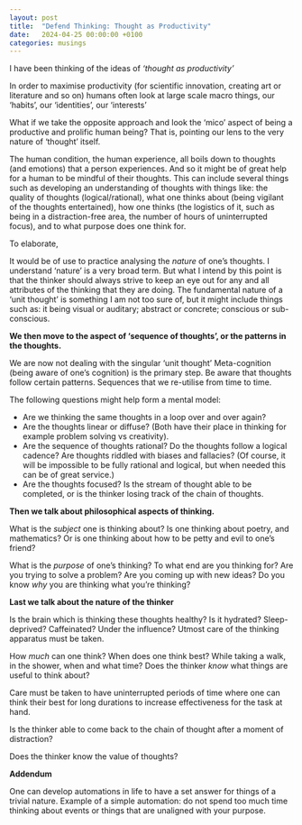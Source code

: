 ```yaml
---
layout: post
title:  "Defend Thinking: Thought as Productivity"
date:   2024-04-25 00:00:00 +0100
categories: musings
---
```



I have been thinking of the ideas of  _‘thought as productivity’_

In order to maximise productivity (for scientific innovation, creating art or literature and so on) humans often look at large scale macro things, our ‘habits’, our ‘identities’, our ‘interests’

What if we take the opposite approach and look the ‘mico’ aspect of being a productive and prolific human being? That is, pointing our lens to the very nature of ‘thought’ itself.

The human condition, the human experience, all boils down to thoughts (and emotions) that a person experiences. And so it might be of great help for a human to be mindful of their thoughts. This can include several things such as developing an understanding of thoughts with things like: the quality of thoughts (logical/rational), what one thinks about (being vigilant of the thoughts entertained), how one thinks (the logistics of it, such as being in a distraction-free area, the number of hours of uninterrupted focus), and to what purpose does one think for. 


To elaborate,

It would be of use to practice analysing the _nature_ of one’s thoughts.  I understand ‘nature’ is a very broad term. But what I intend by this point    is that the thinker should always strive to keep an eye out for any and all attributes of the thinking that they are doing.  The fundamental nature of a ‘unit thought’ is something I am not too sure of, but it might include things such as: it being visual or auditary; abstract or concrete; conscious or sub-conscious.  



**We then move to the aspect of ‘sequence of thoughts’, or the patterns in the thoughts.** 

We are now not dealing with the singular ‘unit thought’ Meta-cognition (being aware of one’s cognition) is the primary step. Be aware that thoughts follow certain patterns. Sequences that we re-utilise from time to time.

The following questions might help form a mental model:

* Are we thinking the same thoughts in a loop over and over again?
* Are the thoughts linear or diffuse? (Both have their place in thinking for example problem solving vs creativity).
* Are the sequence of thoughts rational? Do the thoughts follow a logical cadence?  Are thoughts riddled with biases and fallacies? 
(Of course, it will be impossible to be fully rational and logical, but when needed this can be of great service.)
* Are the thoughts focused? Is the stream of thought able to be completed, or is the thinker losing track of the chain of thoughts. 

**Then we talk about philosophical aspects of thinking.**

What is the _subject_ one is thinking about? Is one thinking about poetry, and mathematics? Or is one thinking about how to be petty and evil to one’s friend?

What is the _purpose_ of one’s thinking? To what end are you thinking for? Are you trying to solve a problem? Are you coming up with new ideas? Do you know _why_ you are thinking what you’re thinking?


**Last we talk about the nature of the thinker**

Is the brain which is thinking these thoughts healthy? Is it hydrated? Sleep-deprived? Caffeinated? Under the influence? Utmost care of the thinking apparatus must be taken. 

How _much_ can one think? When does one think best? While taking a walk, in the shower, when and what time? 
Does the thinker _know_ what things are useful to think about?

Care must be taken to have uninterrupted periods of time where one can think their best for long durations to increase effectiveness for the task at hand.

Is the thinker able to come back to the chain of thought after a moment of distraction?

Does the thinker know the value of thoughts? 


**Addendum**

One can develop automations in life to have a set answer for things of a trivial nature. Example of a simple automation: do not spend too much time thinking about events or things that are unaligned with your purpose.
